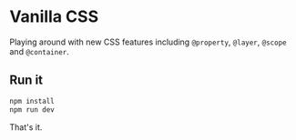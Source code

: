 # Vanilla CSS

Playing around with new CSS features including `@property`, `@layer`, `@scope` and `@container`.

## Run it

```bash
npm install
npm run dev
```

That's it.
